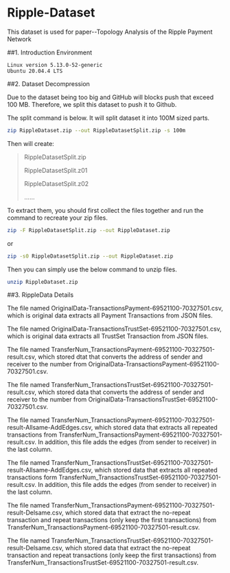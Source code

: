# Ripple-Dataset
This dataset is used for paper--Topology Analysis of the Ripple Payment Network

##1. Introduction Environment
```
Linux version 5.13.0-52-generic
Ubuntu 20.04.4 LTS
```
##2. Dataset Decompression

Due to the dataset being too big and GitHub will blocks push that exceed 100 MB. Therefore, we split this dataset to push it to Github.

The split command is below. It will split dataset it into 100M sized parts.
```bash
zip RippleDataset.zip --out RippleDatasetSplit.zip -s 100m
```
Then will create:
>
>RippleDatasetSplit.zip
> 
>RippleDatasetSplit.z01
> 
>RippleDatasetSplit.z02
>
>......


To extract them, you should first collect the files together and run the command to recreate your zip files. 
```bash
zip -F RippleDatasetSplit.zip --out RippleDataset.zip 
```
or
```bash
zip -s0 RippleDatasetSplit.zip --out RippleDataset.zip
```
Then you can simply use the below command to unzip files. 
```bash
unzip RippleDataset.zip
```

##3. RippleData Details



The file named OriginalData-TransactionsPayment-69521100-70327501.csv, which is original data extracts all Payment Transactions from JSON files.

The file named OriginalData-TransactionsTrustSet-69521100-70327501.csv, which is original data extracts all TrustSet Transaction from JSON files.

The file named TransferNum_TransactionsPayment-69521100-70327501-result.csv, which stored dtat that converts the address of sender and receiver to the number from OriginalData-TransactionsPayment-69521100-70327501.csv.

The file named TransferNum_TransactionsTrustSet-69521100-70327501-result.csv, which stored data that converts the address of sender and receiver to the number from OriginalData-TransactionsTrustSet-69521100-70327501.csv.

The file named TransferNum_TransactionsPayment-69521100-70327501-result-Allsame-AddEdges.csv, which stored data that extracts all repeated transactions from TransferNum_TransactionsPayment-69521100-70327501-result.csv. In addition, this file adds the edges (from sender to receiver) in the last column.

The file named TransferNum_TransactionsTrustSet-69521100-70327501-result-Allsame-AddEdges.csv, which stored data that extracts all repeated transactions form TransferNum_TransactionsTrustSet-69521100-70327501-result.csv. In addition, this file adds the edges (from sender to receiver) in the last column.

The file named TransferNum_TransactionsPayment-69521100-70327501-result-Delsame.csv, which stored data that extract the no-repeat transaction and repeat transactions (only keep the first transactions) from TransferNum_TransactionsPayment-69521100-70327501-result.csv.

The file named TransferNum_TransactionsTrustSet-69521100-70327501-result-Delsame.csv, which stored data that extract the no-repeat transaction and repeat transactions (only keep the first transactions) from TransferNum_TransactionsTrustSet-69521100-70327501-result.csv.


